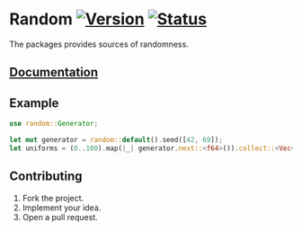 # Random [![Version][version-img]][version-url] [![Status][status-img]][status-url]

The packages provides sources of randomness.

## [Documentation][docs]

## Example

```rust
use random::Generator;

let mut generator = random::default().seed([42, 69]);
let uniforms = (0..100).map(|_| generator.next::<f64>()).collect::<Vec<_>>();
```

## Contributing

1. Fork the project.
2. Implement your idea.
3. Open a pull request.

[version-img]: https://img.shields.io/crates/v/random.svg
[version-url]: https://crates.io/crates/random
[status-img]: https://travis-ci.org/stainless-steel/random.svg?branch=master
[status-url]: https://travis-ci.org/stainless-steel/random
[docs]: https://stainless-steel.github.io/random
